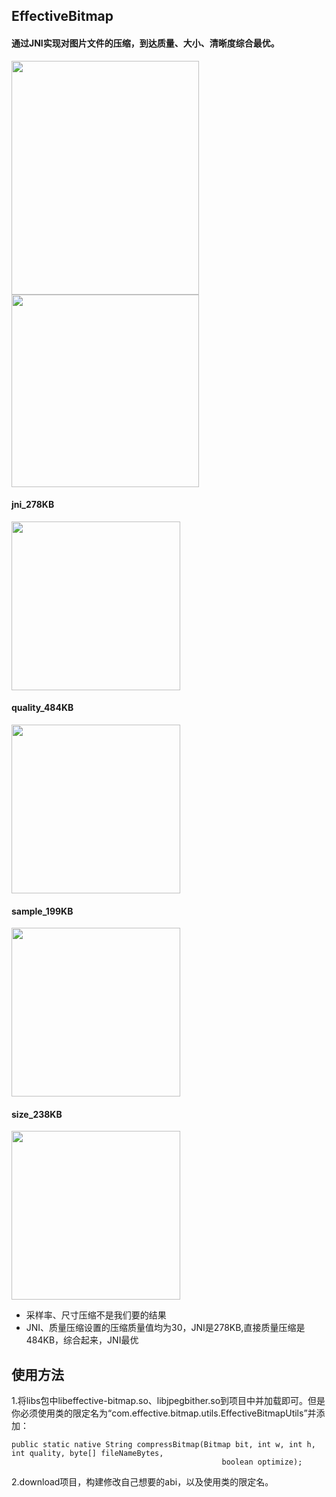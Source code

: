 ## EffectiveBitmap

#### 通过JNI实现对图片文件的压缩，到达质量、大小、清晰度综合最优。

<img src="https://github.com/zengfw/EffectiveBitmap/blob/master/image/img1.jpg" width = "300" height = "374" align=center />

<img src="https://github.com/zengfw/EffectiveBitmap/blob/master/image/img2.jpg" width = "300" height = "308" align=center />

#### jni_278KB
<img src="https://github.com/zengfw/EffectiveBitmap/blob/master/image/jni_278KB.png" width = "270" height = "270" align=center />

#### quality_484KB
<img src="https://github.com/zengfw/EffectiveBitmap/blob/master/image/quality_484KB.png" width = "270" height = "270" align=center />

#### sample_199KB
<img src="https://github.com/zengfw/EffectiveBitmap/blob/master/image/sample_199KB.png" width = "270" height = "270" align=center />

#### size_238KB
<img src="https://github.com/zengfw/EffectiveBitmap/blob/master/image/size_238KB.png" width = "270" height = "270" align=center />

 - 采样率、尺寸压缩不是我们要的结果
 - JNI、质量压缩设置的压缩质量值均为30，JNI是278KB,直接质量压缩是484KB，综合起来，JNI最优

## 使用方法
1.将libs包中libeffective-bitmap.so、libjpegbither.so到项目中并加载即可。但是你必须使用类的限定名为“com.effective.bitmap.utils.EffectiveBitmapUtils”并添加：
```
public static native String compressBitmap(Bitmap bit, int w, int h, int quality, byte[] fileNameBytes,
                                               boolean optimize);
```
2.download项目，构建修改自己想要的abi，以及使用类的限定名。
